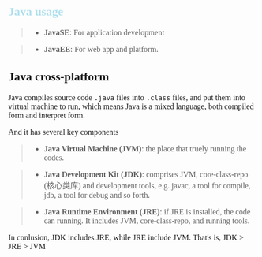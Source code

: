 <font color=BlueGreen size=3 face=Times>

## Java usage


>- **JavaSE**: For application development

>- **JavaEE**: For web app and platform.

</font>

<font size=3, face=microsoft> 

## Java cross-platform

Java compiles source code ```.java``` files into ```.class``` files, and put them into virtual machine to run, which means Java is a mixed language, both compiled form and interpret form.

And it has several key components

>- **Java Virtual Machine (JVM)**: the place that truely running the codes.

>- **Java Development Kit (JDK)**: comprises JVM, core-class-repo (核心类库) and development tools, e.g. javac, a tool for compile, jdb, a tool for debug and so forth.

>- **Java Runtime Environment (JRE)**: if JRE is installed, the code can running. It includes JVM, core-class-repo, and running tools.

In conlusion, JDK includes JRE, while JRE include JVM. That's is, JDK > JRE > JVM

</font>